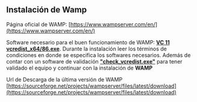 ## Instalación de Wamp

Página oficial de WAMP: [https://www.wampserver.com/en/](https://www.wampserver.com/en/)

Software necesario para el buen funcionamiento de WAMP: [**VC 11 vcredist_x64/86.exe**](). Durante la instalación leer los términos de condiciones en donde se especifica los softwares necesarios. Además de contar con un software de validación [**"check_vcredist.exe"**]() para tener validado el equipo y continuar con la instalación de **WAMP**

Url de Descarga de la última versión de WAMP [https://sourceforge.net/projects/wampserver/files/latest/download](https://sourceforge.net/projects/wampserver/files/latest/download)

